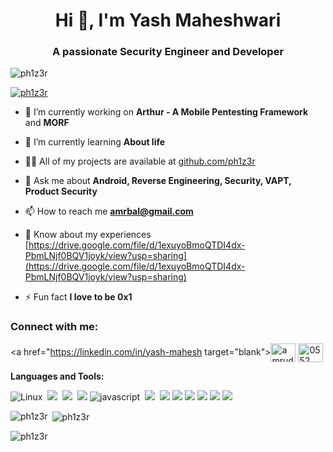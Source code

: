 <h1 align="center">Hi 👋, I'm Yash Maheshwari</h1>
<h3 align="center">A passionate Security Engineer and Developer</h3>

<p align="left"> <img src="https://komarev.com/ghpvc/?username=ph1z3r&label=Profile%20views&color=0e75b6&style=flat" alt="ph1z3r" /> </p>

<p align="left"> <a href="https://github.com/ryo-ma/github-profile-trophy"><img src="https://github-profile-trophy.vercel.app/?username=ph1z3r" alt="ph1z3r" /></a> </p>

- 🔭 I’m currently working on **Arthur - A Mobile Pentesting Framework** and **MORF**

- 🌱 I’m currently learning **About life**

- 👨‍💻 All of my projects are available at [github.com/ph1z3r](github.com/ph1z3r)

- 💬 Ask me about **Android, Reverse Engineering, Security, VAPT, Product Security**

- 📫 How to reach me **amrbal@gmail.com**

- 📄 Know about my experiences [https://drive.google.com/file/d/1exuyoBmoQTDI4dx-PbmLNjf0BQV1joyk/view?usp=sharing](https://drive.google.com/file/d/1exuyoBmoQTDI4dx-PbmLNjf0BQV1joyk/view?usp=sharing)

- ⚡ Fun fact **I love to be 0x1**

<h3 align="left">Connect with me:</h3>
<p align="left">
  
<a href="https://linkedin.com/in/yash-mahesh target="blank"><img align="center" src="https://raw.githubusercontent.com/rahuldkjain/github-profile-readme-generator/master/src/images/icons/Social/linked-in-alt.svg" alt="amrudesh.balakrishnan" height="30" width="40" /></a>
<a href="https://discord.gg/0552" target="blank"><img align="center" src="https://raw.githubusercontent.com/rahuldkjain/github-profile-readme-generator/master/src/images/icons/Social/discord.svg" alt="0552" height="30" width="40" /></a>
</p>

**Languages and Tools:**  

![Linux](https://img.shields.io/badge/-Linux-FCC624?logo=Linux&style=for-the-badge&logoColor=black)
&nbsp;<img src="https://img.shields.io/badge/java-%23ED8B00.svg?&style=for-the-badge&logo=java&logoColor=white"/> 
&nbsp;<img src="https://img.shields.io/badge/python%20-%2314354C.svg?&style=for-the-badge&logo=python&logoColor=white"/> 
&nbsp;<img src="https://img.shields.io/badge/shell_script%20-%23121011.svg?&style=for-the-badge&logo=gnu-bash&logoColor=white"/> 
![javascript](https://img.shields.io/badge/javascript-lightgrey?labelColor=F7DF1E&logo=JavaScript&style=for-the-badge&logoColor=black)
&nbsp;<img src="https://img.shields.io/badge/react%20-%2300D9FF.svg?&style=for-the-badge&logo=react&logoColor=white" />
&nbsp;<img src="https://img.shields.io/badge/node.js%20-%2343853D.svg?&style=for-the-badge&logo=node.js&logoColor=white" />
<img src="https://img.shields.io/static/v1?style=for-the-badge&message=Docker&color=2496ED&logo=Docker&logoColor=FFFFFF&label=" />
<img src="https://img.shields.io/static/v1?style=for-the-badge&message=Netlify&color=222222&logo=Netlify&logoColor=00C7B7&label=" />
<img src="https://img.shields.io/badge/-Github%20Actions-2088FF?style=for-the-badge&logo=Github-Actions&logoColor=white" />
<img src="https://img.shields.io/badge/markdown-%23000000.svg?&style=for-the-badge&logo=markdown&logoColor=white"/>
<img src="https://img.shields.io/badge/git%20-%23F05033.svg?&style=for-the-badge&logo=git&logoColor=white"/>

<p><img align="left" src="https://github-readme-stats.vercel.app/api/top-langs?username=ph1z3r&show_icons=true&locale=en&layout=compact" alt="ph1z3r" /></p>

<p>&nbsp;<img align="center" src="https://github-readme-stats.vercel.app/api?username=ph1z3r&show_icons=true&locale=en" alt="ph1z3r" /></p>

<p><img align="center" src="https://github-readme-streak-stats.herokuapp.com/?user=ph1z3r&" alt="ph1z3r" /></p>
